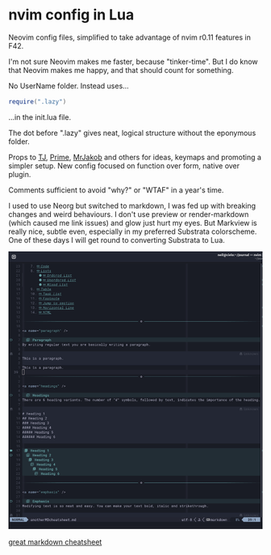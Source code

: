 # nvim config in Lua
Neovim config files, simplified to take advantage of nvim r0.11 features in F42.

I'm not sure Neovim makes me faster, because "tinker-time".
But I do know that Neovim makes me happy, and that should count for something.

No UserName folder. Instead uses...
```lua
require(".lazy")
```
...in the init.lua file.

The dot before ".lazy" gives neat, logical structure without the eponymous folder.

Props to [TJ](https://github.com/tjdevries), [Prime](https://github.com/ThePrimeagen), [MrJakob](https://github.com/jakobwesthoff ) and others for ideas, keymaps and promoting a simpler setup.
New config focused on function over form, native over plugin.

Comments sufficient to avoid "why?" or "WTAF" in a year's time.

I used to use Neorg but switched to markdown, I was fed up with breaking changes and weird behaviours. I don't use preview or render-markdown (which caused me link issues) and glow just hurt my eyes. But Markview is really nice, subtle even, especially in my preferred Substrata colorscheme. One of these days I will get round to converting Substrata to Lua.

![Markview in Substrata colorscheme](assets/Markview.png)


[great markdown cheatsheet](https://github.com/im-luka/markdown-cheatsheet)

